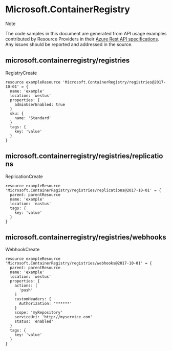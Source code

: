 # Microsoft.ContainerRegistry
  
> [!NOTE]
> The code samples in this document are generated from API usage examples contributed by Resource Providers in their [Azure Rest API specifications](https://github.com/Azure/azure-rest-api-specs). Any issues should be reported and addressed in the source.


## microsoft.containerregistry/registries

RegistryCreate
```bicep
resource exampleResource 'Microsoft.ContainerRegistry/registries@2017-10-01' = {
  name: 'example'
  location: 'westus'
  properties: {
    adminUserEnabled: true
  }
  sku: {
    name: 'Standard'
  }
  tags: {
    key: 'value'
  }
}
```

## microsoft.containerregistry/registries/replications

ReplicationCreate
```bicep
resource exampleResource 'Microsoft.ContainerRegistry/registries/replications@2017-10-01' = {
  parent: parentResource 
  name: 'example'
  location: 'eastus'
  tags: {
    key: 'value'
  }
}
```

## microsoft.containerregistry/registries/webhooks

WebhookCreate
```bicep
resource exampleResource 'Microsoft.ContainerRegistry/registries/webhooks@2017-10-01' = {
  parent: parentResource 
  name: 'example'
  location: 'westus'
  properties: {
    actions: [
      'push'
    ]
    customHeaders: {
      Authorization: '******'
    }
    scope: 'myRepository'
    serviceUri: 'http://myservice.com'
    status: 'enabled'
  }
  tags: {
    key: 'value'
  }
}
```
